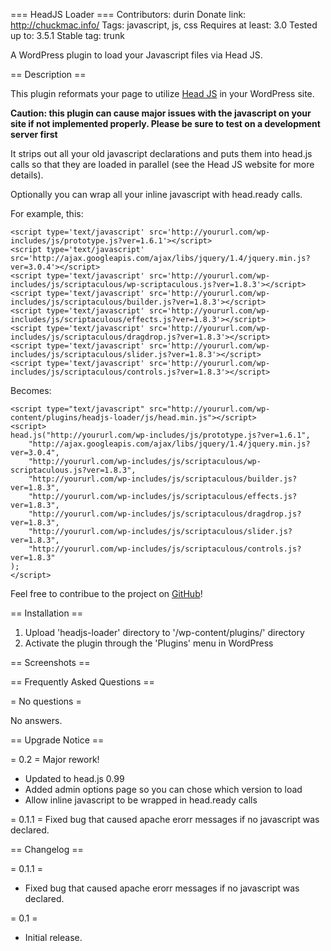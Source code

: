 === HeadJS Loader ===
Contributors: durin
Donate link: http://chuckmac.info/
Tags: javascript, js, css
Requires at least: 3.0
Tested up to: 3.5.1
Stable tag: trunk

A WordPress plugin to load your Javascript files via Head JS.  

== Description ==

This plugin reformats your page to utilize [Head JS](http://headjs.com "HeadJS") in your WordPress site.

**Caution: this plugin can cause major issues with the javascript on your site if not implemented properly.  Please be sure to test on a development server first**

It strips out all your old javascript declarations and puts them into head.js calls so that they are loaded in parallel (see the Head JS website for more details).

Optionally you can wrap all your inline javascript with head.ready calls.

For example, this:


```js+php
<script type='text/javascript' src='http://yoururl.com/wp-includes/js/prototype.js?ver=1.6.1'></script> 
<script type='text/javascript' src='http://ajax.googleapis.com/ajax/libs/jquery/1.4/jquery.min.js?ver=3.0.4'></script> 
<script type='text/javascript' src='http://yoururl.com/wp-includes/js/scriptaculous/wp-scriptaculous.js?ver=1.8.3'></script> 
<script type='text/javascript' src='http://yoururl.com/wp-includes/js/scriptaculous/builder.js?ver=1.8.3'></script> 
<script type='text/javascript' src='http://yoururl.com/wp-includes/js/scriptaculous/effects.js?ver=1.8.3'></script> 
<script type='text/javascript' src='http://yoururl.com/wp-includes/js/scriptaculous/dragdrop.js?ver=1.8.3'></script> 
<script type='text/javascript' src='http://yoururl.com/wp-includes/js/scriptaculous/slider.js?ver=1.8.3'></script> 
<script type='text/javascript' src='http://yoururl.com/wp-includes/js/scriptaculous/controls.js?ver=1.8.3'></script> 
```

Becomes:

```js+php
<script type="text/javascript" src="http://yoururl.com/wp-content/plugins/headjs-loader/js/head.min.js"></script> 
<script> 
head.js("http://yoururl.com/wp-includes/js/prototype.js?ver=1.6.1",
    "http://ajax.googleapis.com/ajax/libs/jquery/1.4/jquery.min.js?ver=3.0.4",
    "http://yoururl.com/wp-includes/js/scriptaculous/wp-scriptaculous.js?ver=1.8.3",
    "http://yoururl.com/wp-includes/js/scriptaculous/builder.js?ver=1.8.3",
    "http://yoururl.com/wp-includes/js/scriptaculous/effects.js?ver=1.8.3",
    "http://yoururl.com/wp-includes/js/scriptaculous/dragdrop.js?ver=1.8.3",
    "http://yoururl.com/wp-includes/js/scriptaculous/slider.js?ver=1.8.3",
    "http://yoururl.com/wp-includes/js/scriptaculous/controls.js?ver=1.8.3"
);
</script> 
```

Feel free to contribue to the project on [GitHub](http://github.com/ChuckMac/wp-headjs-loader "GitHub")!

== Installation ==

1. Upload 'headjs-loader' directory to '/wp-content/plugins/' directory
2. Activate the plugin through the 'Plugins' menu in WordPress

== Screenshots ==

== Frequently Asked Questions ==

= No questions =

No answers.

== Upgrade Notice ==

= 0.2 =
Major rework!
* Updated to head.js 0.99
* Added admin options page so you can chose which version to load
* Allow inline javascript to be wrapped in head.ready calls

= 0.1.1 =
Fixed bug that caused apache erorr messages if no javascript was declared.

== Changelog ==

= 0.1.1 =
* Fixed bug that caused apache erorr messages if no javascript was declared.

= 0.1 =
* Initial release.
